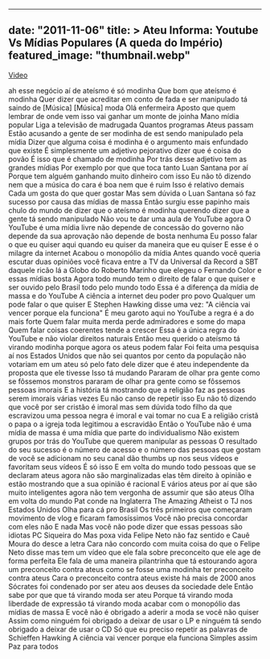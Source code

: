 
---
date: "2011-11-06"
title: > 
    Ateu Informa: Youtube Vs Mídias Populares (A queda do Império)
featured_image: "thumbnail.webp"
---

[Video](https://www.youtube.com/watch?v=owSa9r3aTEg)

ah esse negócio aí de ateísmo é só
modinha Que bom que ateísmo é modinha
Quer dizer que acreditar em conto de
fada e ser manipulado tá saindo de
[Música]
[Música]
moda Olá enfermeira
Aposto que quem lembrar de onde vem isso
vai ganhar um monte de joinha Mano mídia
popular Liga a televisão de madrugada
Quantos programas Ateus passam Estão
acusando a gente de ser modinha de est
sendo manipulado pela mídia Dizer que
alguma coisa é modinha é o argumento
mais enfundado que existe É simplesmente
um adjetivo pejorativo dizer que é coisa
do povão É isso que é chamado de modinha
Por trás desse adjetivo tem as grandes
mídias Por exemplo por que que toca
tanto Luan Santana por aí Porque tem
alguém ganhando muito dinheiro com isso
Eu não tô dizendo nem que a música do
cara é boa nem que é ruim Isso é
relativo demais Cada um gosta do que
quer gostar Mas sem dúvida o Luan
Santana só faz sucesso por causa das
mídias de massa Então surgiu esse
papinho mais chulo do mundo de dizer que
o ateísmo é modinha querendo dizer que a
gente tá sendo manipulado Não
vou te dar uma aula de YouTube agora O
YouTube é uma mídia livre não depende de
concessão do governo não depende da sua
aprovação não depende de bosta nenhuma
Eu posso falar o que eu quiser aqui
quando eu quiser da maneira que eu
quiser E esse é o milagre da internet
Acabou o monopólio da mídia Antes quando
você queria escutar duas opiniões você
ficava entre a TV da Universal da Record
a SBT daquele ricão lá a Globo do
Roberto Marinho que elegeu o Fernando
Color e essas mídias bosta Agora todo
mundo tem o direito de falar o que
quiser e ser ouvido pelo Brasil todo
pelo mundo todo Essa é a diferença da
mídia de massa e do YouTube A ciência a
internet deu poder pro povo Qualquer um
pode falar o que quiser E Stephen
Hawking disse uma vez: "A ciência vai
vencer porque ela funciona" É meu garoto
aqui no YouTube a regra é a do mais
forte Quem falar muita merda perde
admiradores e some do mapa Quem falar
coisas coerentes tende a crescer Essa é
a única regra do YouTube e não violar
direitos naturais Então meu querido o
ateísmo tá virando modinha porque agora
os ateus podem falar Foi feita uma
pesquisa aí nos Estados Unidos que não
sei quantos por cento da população não
votariam em um ateu só pelo fato dele
dizer que é ateu independente da
proposta que ele
tivesse Isso tá mudando Pararam de olhar
pra gente como se fôssemos monstros
pararam de olhar pra gente como se
fôssemos pessoas imorais E a história tá
mostrando que a religião faz as pessoas
serem imorais várias vezes Eu não canso
de repetir isso Eu não tô dizendo que
você por ser cristão é imoral mas sem
dúvida todo filho da que escravizou
uma pessoa negra é imoral e vai tomar no
cua E a religião cristã o papa o
a igreja toda legitimou a escravidão
Então o YouTube não é uma mídia de massa
é uma mídia que parte do individualismo
Não existem grupos por trás do YouTube
que querem manipular as pessoas O
resultado do seu sucesso é o número de
acesso e o número das pessoas que gostam
de você se adicionam no seu canal dão
thumbs up nos seus vídeos e favoritam
seus vídeos É só isso E em volta do
mundo todo pessoas que se declaram ateus
agora não são marginalizadas elas têm
direito à opinião e estão mostrando que
a sua opinião é racional E vários ateus
por aí que são muito inteligentes agora
não tem vergonha de assumir que são
ateus Olha em volta do mundo Pat conde
na Inglaterra The Amazing Atheist o TJ
nos Estados Unidos Olha para cá pro
Brasil Os três primeiros que começaram
movimento de vlog e ficaram famosíssimos
Você não precisa concordar com eles não
E nada Mas você não pode dizer que essas
pessoas são idiotas PC Siqueira do Mas
poxa vida Felipe Neto não faz sentido e
Cauê Moura do desce a letra Cara não
concordo com muita coisa do que o Felipe
Neto disse mas tem um vídeo que ele fala
sobre preconceito que ele age de forma
perfeita Ele fala de uma maneira
pilantrinha que tá estourando agora um
preconceito contra ateus como se fosse
uma modinha ter preconceito contra ateus
Cara o preconceito contra ateus existe
há mais de 2000 anos Sócrates foi
condenado por ser ateu aos deuses da
sociedade dele Então sabe por que que tá
virando moda ser ateu Porque tá virando
moda liberdade de expressão tá virando
moda acabar com o monopólio das mídias
de massa E você não é obrigado a aderir
a moda se você não quiser Assim como
ninguém foi obrigado a deixar de usar o
LP e ninguém tá sendo obrigado a deixar
de usar o CD Só que eu preciso repetir
as palavras de Schieffen Hawking A
ciência vai vencer porque ela
funciona Simples
assim Paz para todos